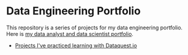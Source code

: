# Data Engineering Portfolio
This repository is a series of projects for my data engineering portfolio. Here is [my data analyst and data scientist portfolio](https://github.com/creativesarjun/data-analyst-and-data-scientist-portfolio).


* [Projects I've practiced learning with Dataquest.io](https://github.com/creativesarjun/projects-dataquestio#data-engineer)
